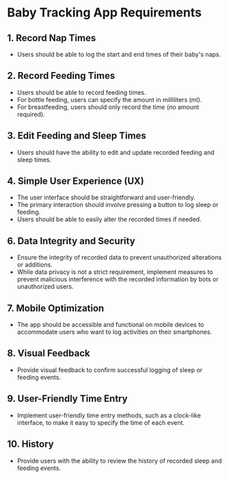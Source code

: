 # Baby Tracking App Requirements

## 1. Record Nap Times
- Users should be able to log the start and end times of their baby's naps.

## 2. Record Feeding Times
- Users should be able to record feeding times.
- For bottle feeding, users can specify the amount in milliliters (ml).
- For breastfeeding, users should only record the time (no amount required).

## 3. Edit Feeding and Sleep Times
- Users should have the ability to edit and update recorded feeding and sleep times.

## 4. Simple User Experience (UX)
- The user interface should be straightforward and user-friendly.
- The primary interaction should involve pressing a button to log sleep or feeding.
- Users should be able to easily alter the recorded times if needed.

## 6. Data Integrity and Security
- Ensure the integrity of recorded data to prevent unauthorized alterations or additions.
- While data privacy is not a strict requirement, implement measures to prevent malicious interference with the recorded information by bots or unauthorized users.

## 7. Mobile Optimization
- The app should be accessible and functional on mobile devices to accommodate users who want to log activities on their smartphones.

## 8. Visual Feedback
- Provide visual feedback to confirm successful logging of sleep or feeding events.

## 9. User-Friendly Time Entry
- Implement user-friendly time entry methods, such as a clock-like interface, to make it easy to specify the time of each event.

## 10. History
- Provide users with the ability to review the history of recorded sleep and feeding events.

